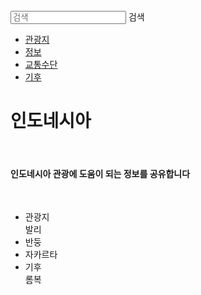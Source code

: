 <html lang="ko">
<head>
  <link href="https://fonts.googleapis.com/css2?family=Noto+Sans+KR:wght@300;400&display=swap" rel="stylesheet">
  <link rel="stylesheet" type="text/css" href="style.css">
</head>
<body>
  <div class="wrap">
    <div class="intro_bg">
      <div class="header">
        <div class="searchArea">
          <form>
            <input type="search" placeholder="검색">
            <span>검색</span>
          </form>
        </div>
        <ul class="nav">
          <li><a href="#">관광지</a></li>
          <li><a href="#">정보</a></li>
          <li><a href="#">교통수단</a></li>
          <li><a href="#">기후</a></li>  
        </ul>
      </div>
      <div class="intro_text">
        <h1>인도네시아</h1>
        <br>
        <h4>인도네시아 관광에 도움이 되는 정보를 공유합니다</h4>
        <br>
        <ul class="amount"> 
          <li>
          <div class="contents1">관광지</div>
          <div class="result">발리</div>
          </li>
          <li>
          <div class="contents1"></div>
          <div class="result">반둥</div>
          </li>
          <li>
          <div class="contents1"></div>
          <div class="result">자카르타</div>
          </li>
          <li>
          <div class="contents1">기후</div>
          <div class="result">롬복</div>
          </li>  
        </ul>
      </div>
    </div>
  </div>
</body>
</html>
